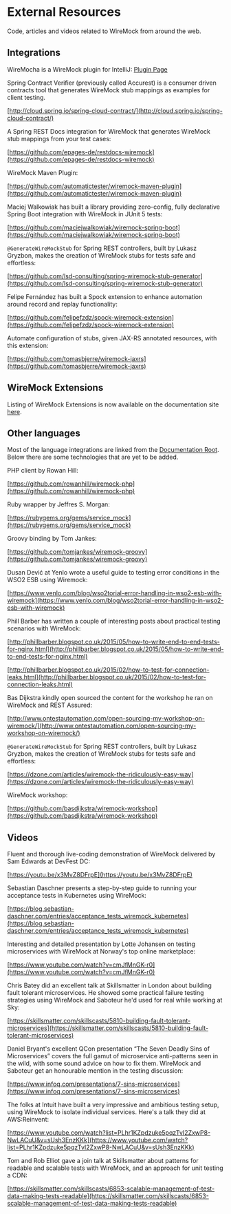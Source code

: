 # External  Resources

Code, articles and videos related to WireMock from around the web.

## Integrations

WireMocha is a WireMock plugin for IntelliJ:
[Plugin Page](https://plugins.jetbrains.com/plugin/18860-wiremocha)

Spring Contract Verifier (previously called Accurest) is a consumer driven contracts tool that generates WireMock stub mappings as examples for client testing.

[http://cloud.spring.io/spring-cloud-contract/](http://cloud.spring.io/spring-cloud-contract/)


A Spring REST Docs integration for WireMock that generates WireMock stub mappings from your test cases:

[https://github.com/epages-de/restdocs-wiremock](https://github.com/epages-de/restdocs-wiremock)


WireMock Maven Plugin:

[https://github.com/automatictester/wiremock-maven-plugin](https://github.com/automatictester/wiremock-maven-plugin)


Maciej Walkowiak has built a library providing zero-config, fully declarative Spring Boot integration with WireMock in JUnit 5 tests:

[https://github.com/maciejwalkowiak/wiremock-spring-boot](https://github.com/maciejwalkowiak/wiremock-spring-boot)


`@GenerateWireMockStub` for Spring REST controllers, built by Lukasz Gryzbon, makes the creation of WireMock stubs for tests safe and effortless:

[https://github.com/lsd-consulting/spring-wiremock-stub-generator](https://github.com/lsd-consulting/spring-wiremock-stub-generator)


Felipe Fernández has built a Spock extension to enhance automation around record and replay functionality:

[https://github.com/felipefzdz/spock-wiremock-extension](https://github.com/felipefzdz/spock-wiremock-extension)


Automate configuration of stubs, given JAX-RS annotated resources, with this extension:

[https://github.com/tomasbjerre/wiremock-jaxrs](https://github.com/tomasbjerre/wiremock-jaxrs)


## WireMock Extensions

Listing of WireMock Extensions is now available on the documentation site
[here](../docs/extensions/README.md).

## Other languages

Most of the language integrations are linked from the [Documentation Root](../docs/README.md).
Below there are some technologies that are yet to be added.

PHP client by Rowan Hill:

[https://github.com/rowanhill/wiremock-php](https://github.com/rowanhill/wiremock-php)


Ruby wrapper by Jeffres S. Morgan:

[https://rubygems.org/gems/service_mock](https://rubygems.org/gems/service_mock)


Groovy binding by Tom Jankes:

[https://github.com/tomjankes/wiremock-groovy](https://github.com/tomjankes/wiremock-groovy)


Dusan Dević at Yenlo wrote a useful guide to testing error conditions in the WSO2 ESB using Wiremock:

[https://www.yenlo.com/blog/wso2torial-error-handling-in-wso2-esb-with-wiremock](https://www.yenlo.com/blog/wso2torial-error-handling-in-wso2-esb-with-wiremock)


Phill Barber has written a couple of interesting posts about practical testing scenarios with WireMock:

[http://phillbarber.blogspot.co.uk/2015/05/how-to-write-end-to-end-tests-for-nginx.html](http://phillbarber.blogspot.co.uk/2015/05/how-to-write-end-to-end-tests-for-nginx.html)

[http://phillbarber.blogspot.co.uk/2015/02/how-to-test-for-connection-leaks.html](http://phillbarber.blogspot.co.uk/2015/02/how-to-test-for-connection-leaks.html)


Bas Dijkstra kindly open sourced the content for the workshop he ran on WireMock and REST Assured:

[http://www.ontestautomation.com/open-sourcing-my-workshop-on-wiremock/](http://www.ontestautomation.com/open-sourcing-my-workshop-on-wiremock/)


`@GenerateWireMockStub` for Spring REST controllers, built by Lukasz Gryzbon, makes the creation of WireMock stubs for tests safe and effortless:

[https://dzone.com/articles/wiremock-the-ridiculously-easy-way](https://dzone.com/articles/wiremock-the-ridiculously-easy-way)


WireMock workshop:

[https://github.com/basdijkstra/wiremock-workshop](https://github.com/basdijkstra/wiremock-workshop)

## Videos

Fluent and thorough live-coding demonstration of WireMock delivered by Sam Edwards at DevFest DC:

[https://youtu.be/x3MvZ8DFrpE](https://youtu.be/x3MvZ8DFrpE)


Sebastian Daschner presents a step-by-step guide to running your acceptance tests in Kubernetes using WireMock:

[https://blog.sebastian-daschner.com/entries/acceptance_tests_wiremock_kubernetes](https://blog.sebastian-daschner.com/entries/acceptance_tests_wiremock_kubernetes)


Interesting and detailed presentation by Lotte Johansen on testing microservices with WireMock at Norway's top online marketplace:

[https://www.youtube.com/watch?v=cmJfMnGK-r0](https://www.youtube.com/watch?v=cmJfMnGK-r0)


Chris Batey did an excellent talk at Skillsmatter in London about building fault tolerant microservices. He showed some practical failure testing strategies using WireMock and Saboteur he'd used for real while working at Sky:

[https://skillsmatter.com/skillscasts/5810-building-fault-tolerant-microservices](https://skillsmatter.com/skillscasts/5810-building-fault-tolerant-microservices)


Daniel Bryant's excellent QCon presentation “The Seven Deadly Sins of Microservices” covers the full gamut of microservice anti-patterns seen in the wild, with some sound advice on how to fix them. WireMock and Saboteur get an honourable mention in the testing discussion:

[https://www.infoq.com/presentations/7-sins-microservices](https://www.infoq.com/presentations/7-sins-microservices)


The folks at Intuit have built a very impressive and ambitious testing
setup, using WireMock to isolate individual services. Here's a talk they did at AWS:Reinvent:

[https://www.youtube.com/watch?list=PLhr1KZpdzuke5pqzTvI2ZxwP8-NwLACuU&v=sUsh3EnzKKk](https://www.youtube.com/watch?list=PLhr1KZpdzuke5pqzTvI2ZxwP8-NwLACuU&v=sUsh3EnzKKk)


Tom and Rob Elliot gave a join talk at Skillsmatter about patterns for readable and scalable tests with WireMock, and an approach for unit testing a CDN:

[https://skillsmatter.com/skillscasts/6853-scalable-management-of-test-data-making-tests-readable](https://skillsmatter.com/skillscasts/6853-scalable-management-of-test-data-making-tests-readable)
